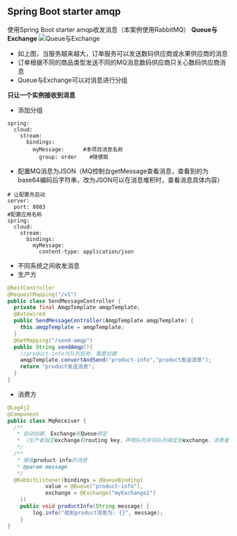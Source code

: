 ## Spring Boot starter amqp
使用Spring Boot starter amqp收发消息（本案例使用RabbitMQ）
**Queue与Exchange**
![Queue与Exchange](http://jn-hhh.oss-cn-hangzhou.aliyuncs.com/%E5%BE%AE%E4%BF%A1%E5%9B%BE%E7%89%87_20200225165426.png)

- 如上图，当服务越来越大，订单服务可以发送数码供应商或水果供应商的消息
- 订单根据不同的商品类型发送不同的MQ消息数码供应商只关心数码供应商消息
- Queue与Exchange可以对消息进行分组


**只让一个实例接收到消息**
- 添加分组
```text
spring:
  cloud:
    stream: 
      bindings:
        myMessage:      #本项目消息名称
          group: order    #随便取
```
- 配置MQ消息为JSON（MQ控制台getMessage查看消息，查看到的为base64编码后字符串，改为JSON可以在消息堆积时，查看消息具体内容） 
```text
# 让配置先启动
server:
  port: 8083
#配置应用名称
spring:
  cloud:
    stream:
      bindings:
        myMessage:
          content-type: application/json
```
- 不同系统之间收发消息
- 生产方
```java
@RestController
@RequestMapping("/v1")
public class SendMessageController {
  private final AmqpTemplate amqpTemplate;
  @Autowired
  public SendMessageController(AmqpTemplate amqpTemplate) {
    this.amqpTemplate = amqpTemplate;
  }
  @GetMapping("/send-amqp")
  public String sendAmqp(){
    //product-info为队列名称，需要创建
    amqpTemplate.convertAndSend("product-info","product发送消息");
    return "product发送消息";
  }
}
```
- 消费方
```java
@Log4j2
@Component
public class MqReceiver {
  /**
   * 自动创建, Exchange和Queue绑定
   * （生产者指定exchange和routing key，声明队列并将队列绑定到exchange，消费者只需从生产者绑定的队列消费即可）
   */
  /**
   * 接收product-info的消息
   * @param message
   */
  @RabbitListener(bindings = @QueueBinding(
            value = @Queue("product-info"),
            exchange = @Exchange("myExchange2")
    ))
    public void productInfo(String message) {
        log.info("收到product消息为: {}", message);
    }
}
```
